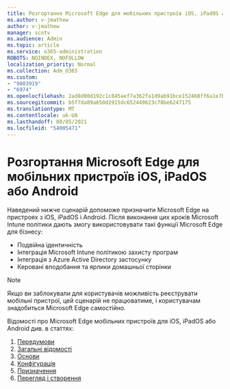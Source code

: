 ```yaml
---
title: Розгортання Microsoft Edge для мобільних пристроїв iOS, iPadOS або Android
ms.author: v-jmathew
author: v-jmathew
manager: scotv
ms.audience: Admin
ms.topic: article
ms.service: o365-administration
ROBOTS: NOINDEX, NOFOLLOW
localization_priority: Normal
ms.collection: Adm_O365
ms.custom:
- "9003919"
- "6974"
ms.openlocfilehash: 2ad8d00d192c1c845aef7a362fa1d9ab91bce152468ff6a1e7bf6ad9250eb5c1
ms.sourcegitcommit: b5f7da89a650d2915dc652449623c78be6247175
ms.translationtype: MT
ms.contentlocale: uk-UA
ms.lasthandoff: 08/05/2021
ms.locfileid: "54005471"
---
```

# <a name="deploy-microsoft-edge-for-mobile-for-iosipados-or-android"></a>Розгортання Microsoft Edge для мобільних пристроїв iOS, iPadOS або Android

Наведений нижче сценарій допоможе призначити Microsoft Edge на пристроях з iOS, iPadOS і Android. Після виконання цих кроків Microsoft Intune політики дають змогу використовувати такі функції Microsoft Edge для бізнесу:

- Подвійна ідентичність
- Інтеграція Microsoft Intune політикою захисту програм
- Інтеграція з Azure Active Directory застосунку
- Керовані вподобання та ярлики домашньої сторінки

> [!NOTE]
> Якщо ви заблокували для користувачів можливість реєструвати мобільні пристрої, цей сценарій не працюватиме, і користувачам знадобиться Microsoft Edge самостійно.

Відомості про Microsoft Edge мобільних пристроїв для iOS, iPadOS або Android див. в статтях:

1. [Передумови](https://go.microsoft.com/fwlink/?linkid=2133027)
2. [Загальні відомості](https://go.microsoft.com/fwlink/?linkid=2133520)
3. [Основи](https://go.microsoft.com/fwlink/?linkid=2133421)
4. [Конфігурація](https://go.microsoft.com/fwlink/?linkid=2133521)
5. [Призначення](https://go.microsoft.com/fwlink/?linkid=2132869)
6. [Перегляд і створення](https://go.microsoft.com/fwlink/?linkid=2133522)
